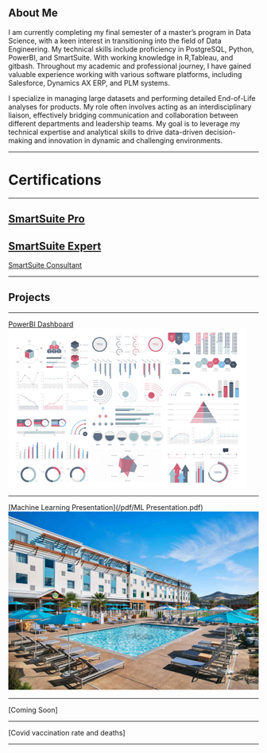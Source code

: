 ## About Me
I am currently completing my final semester of a master’s program in Data Science, with a keen interest in transitioning into the field of Data Engineering. My technical skills include proficiency in PostgreSQL, Python, PowerBI, and SmartSuite. With working knowledge in R,Tableau, and gitbash. Throughout my academic and professional journey, I have gained valuable experience working with various software platforms, including Salesforce, Dynamics AX ERP, and PLM systems.

I specialize in managing large datasets and performing detailed End-of-Life analyses for products. My role often involves acting as an interdisciplinary liaison, effectively bridging communication and collaboration between different departments and leadership teams. My goal is to leverage my technical expertise and analytical skills to drive data-driven decision-making and innovation in dynamic and challenging environments.

---
# Certifications
---
[SmartSuite Pro](pdf/certificate-pro-certification.pdf)
---
[SmartSuite Expert](pdf/certificate-expert-certification.pdf)
---
[SmartSuite Consultant](pdf/certificate-consultant-certification.pdf)

---

## Projects

---

[PowerBI Dashboard](https://app.powerbi.com/groups/me/reports/dadec2ca-04b4-4f3a-9a6e-666739c096c9/ReportSection78e4e1f0d4b3662e1485?experience=power-bi&ownerId=8647d4d1-04d0-4c1a-8a4f-bf49d3e82ad6&referrer=embed.appsource)
<img src="images/dummy_thumbnail.jpg?raw=true"/>

---
[Machine Learning Presentation](/pdf/ML Presentation.pdf)
<img src="images/Hotel.jpg?raw=true"/>

---
[Coming Soon]

---

[Covid vaccination rate and deaths]

---